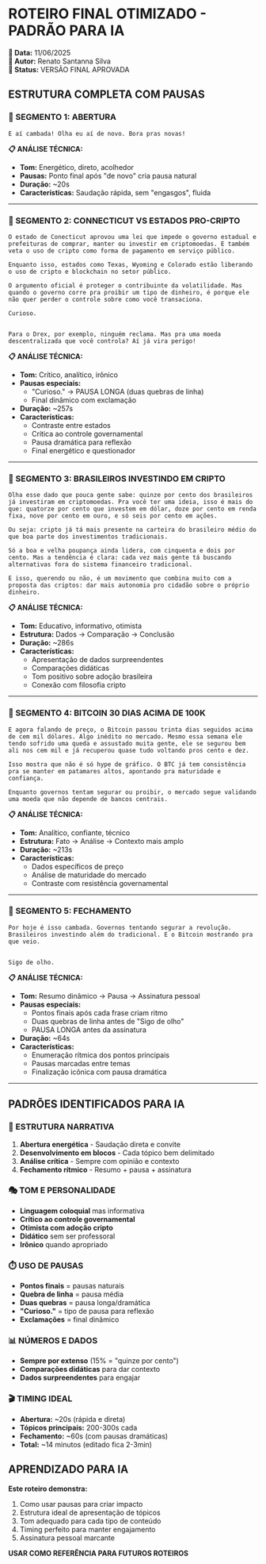 # ROTEIRO FINAL OTIMIZADO - PADRÃO PARA IA

**📅 Data:** 11/06/2025  
**📝 Autor:** Renato Santanna Silva  
**🎯 Status:** VERSÃO FINAL APROVADA  

## ESTRUTURA COMPLETA COM PAUSAS

### 🎤 SEGMENTO 1: ABERTURA
```
E aí cambada! Olha eu aí de novo. Bora pras novas!
```

**📋 ANÁLISE TÉCNICA:**
- **Tom:** Energético, direto, acolhedor
- **Pausas:** Ponto final após "de novo" cria pausa natural
- **Duração:** ~20s
- **Características:** Saudação rápida, sem "engasgos", fluida

---

### 🎤 SEGMENTO 2: CONNECTICUT VS ESTADOS PRO-CRIPTO
```
O estado de Conecticut aprovou uma lei que impede o governo estadual e prefeituras de comprar, manter ou investir em criptomoedas. E também veta o uso de cripto como forma de pagamento em serviço público.

Enquanto isso, estados como Texas, Wyoming e Colorado estão liberando o uso de cripto e blockchain no setor público.

O argumento oficial é proteger o contribuinte da volatilidade. Mas quando o governo corre pra proibir um tipo de dinheiro, é porque ele não quer perder o controle sobre como você transaciona.

Curioso.


Para o Drex, por exemplo, ninguém reclama. Mas pra uma moeda descentralizada que você controla? Aí já vira perigo!
```

**📋 ANÁLISE TÉCNICA:**
- **Tom:** Crítico, analítico, irônico
- **Pausas especiais:**
  - "Curioso." → PAUSA LONGA (duas quebras de linha)
  - Final dinâmico com exclamação
- **Duração:** ~257s
- **Características:** 
  - Contraste entre estados
  - Crítica ao controle governamental
  - Pausa dramática para reflexão
  - Final energético e questionador

---

### 🎤 SEGMENTO 3: BRASILEIROS INVESTINDO EM CRIPTO
```
Olha esse dado que pouca gente sabe: quinze por cento dos brasileiros já investiram em criptomoedas. Pra você ter uma ideia, isso é mais do que: quatorze por cento que investem em dólar, doze por cento em renda fixa, nove por cento em ouro, e só seis por cento em ações.

Ou seja: cripto já tá mais presente na carteira do brasileiro médio do que boa parte dos investimentos tradicionais.

Só a boa e velha poupança ainda lidera, com cinquenta e dois por cento. Mas a tendência é clara: cada vez mais gente tá buscando alternativas fora do sistema financeiro tradicional.

E isso, querendo ou não, é um movimento que combina muito com a proposta das criptos: dar mais autonomia pro cidadão sobre o próprio dinheiro.
```

**📋 ANÁLISE TÉCNICA:**
- **Tom:** Educativo, informativo, otimista
- **Estrutura:** Dados → Comparação → Conclusão
- **Duração:** ~286s
- **Características:**
  - Apresentação de dados surpreendentes
  - Comparações didáticas
  - Tom positivo sobre adoção brasileira
  - Conexão com filosofia cripto

---

### 🎤 SEGMENTO 4: BITCOIN 30 DIAS ACIMA DE 100K
```
E agora falando de preço, o Bitcoin passou trinta dias seguidos acima de cem mil dólares. Algo inédito no mercado. Mesmo essa semana ele tendo sofrido uma queda e assustado muita gente, ele se segurou bem ali nos cem mil e já recuperou quase tudo voltando pros cento e dez.

Isso mostra que não é só hype de gráfico. O BTC já tem consistência pra se manter em patamares altos, apontando pra maturidade e confiança.

Enquanto governos tentam segurar ou proibir, o mercado segue validando uma moeda que não depende de bancos centrais.
```

**📋 ANÁLISE TÉCNICA:**
- **Tom:** Analítico, confiante, técnico
- **Estrutura:** Fato → Análise → Contexto mais amplo
- **Duração:** ~213s
- **Características:**
  - Dados específicos de preço
  - Análise de maturidade do mercado
  - Contraste com resistência governamental

---

### 🎤 SEGMENTO 5: FECHAMENTO
```
Por hoje é isso cambada. Governos tentando segurar a revolução. Brasileiros investindo além do tradicional. E o Bitcoin mostrando pra que veio.


Sigo de olho.
```

**📋 ANÁLISE TÉCNICA:**
- **Tom:** Resumo dinâmico → Pausa → Assinatura pessoal
- **Pausas especiais:**
  - Pontos finais após cada frase criam ritmo
  - Duas quebras de linha antes de "Sigo de olho"
  - PAUSA LONGA antes da assinatura
- **Duração:** ~64s
- **Características:**
  - Enumeração rítmica dos pontos principais
  - Pausas marcadas entre temas
  - Finalização icônica com pausa dramática

---

## PADRÕES IDENTIFICADOS PARA IA

### 🎯 ESTRUTURA NARRATIVA
1. **Abertura energética** - Saudação direta e convite
2. **Desenvolvimento em blocos** - Cada tópico bem delimitado
3. **Análise crítica** - Sempre com opinião e contexto
4. **Fechamento rítmico** - Resumo + pausa + assinatura

### 🎭 TOM E PERSONALIDADE
- **Linguagem coloquial** mas informativa
- **Crítico ao controle governamental**
- **Otimista com adoção cripto**
- **Didático** sem ser professoral
- **Irônico** quando apropriado

### ⏱️ USO DE PAUSAS
- **Pontos finais** = pausas naturais
- **Quebra de linha** = pausa média
- **Duas quebras** = pausa longa/dramática
- **"Curioso."** = tipo de pausa para reflexão
- **Exclamações** = final dinâmico

### 📊 NÚMEROS E DADOS
- **Sempre por extenso** (15% = "quinze por cento")
- **Comparações didáticas** para dar contexto
- **Dados surpreendentes** para engajar

### 🎬 TIMING IDEAL
- **Abertura:** ~20s (rápida e direta)
- **Tópicos principais:** 200-300s cada
- **Fechamento:** ~60s (com pausas dramáticas)
- **Total:** ~14 minutos (editado fica 2-3min)

## APRENDIZADO PARA IA

**Este roteiro demonstra:**
1. Como usar pausas para criar impacto
2. Estrutura ideal de apresentação de tópicos
3. Tom adequado para cada tipo de conteúdo
4. Timing perfeito para manter engajamento
5. Assinatura pessoal marcante

**USAR COMO REFERÊNCIA PARA FUTUROS ROTEIROS**